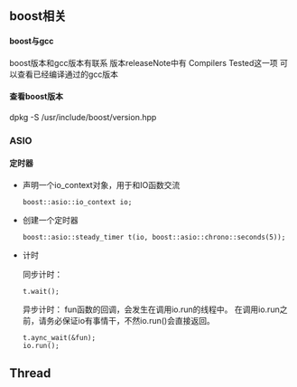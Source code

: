 ## boost相关



#### boost与gcc
boost版本和gcc版本有联系
版本releaseNote中有
Compilers Tested这一项
可以查看已经编译通过的gcc版本

#### 查看boost版本
dpkg -S /usr/include/boost/version.hpp

### ASIO

#### 定时器

- 声明一个io_context对象，用于和IO函数交流
  ```
  boost::asio::io_context io;
  ```
- 创建一个定时器
    ```
    boost::asio::steady_timer t(io, boost::asio::chrono::seconds(5));
    ```
- 计时

    同步计时：
    ```
    t.wait();
    ```
    异步计时：
    fun函数的回调，会发生在调用io.run的线程中。
    在调用io.run之前，请务必保证io有事情干，不然io.run()会直接返回。
    ```
    t.aync_wait(&fun);
    io.run();
    ```


## Thread

